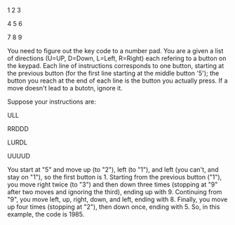 1 2 3

4 5 6

7 8 9

You need to figure out the key code to a number pad. You are a given a list of directions (U=UP, D=Down, L=Left, R=Right) each refering to a button on the keypad. Each line of instructions corresponds to one button, starting at the previous button (for the first line starting at the middle button '5'); the button you reach at the end of each line is the button you actually press. If a move doesn't lead to a butotn, ignore it.

Suppose your instructions are:

ULL

RRDDD

LURDL

UUUUD

You start at "5" and move up (to "2"), left (to "1"), and left (you can't, and stay on "1"), so the first button is 1.
Starting from the previous button ("1"), you move right twice (to "3") and then down three times (stopping at "9" after two moves and ignoring the third), ending up with 9.
Continuing from "9", you move left, up, right, down, and left, ending with 8.
Finally, you move up four times (stopping at "2"), then down once, ending with 5.
So, in this example, the code is 1985.


